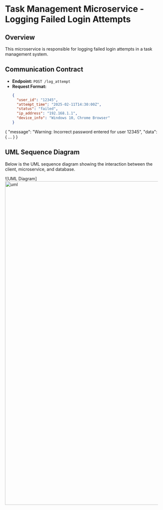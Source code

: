 # Task Management Microservice - Logging Failed Login Attempts

## Overview
This microservice is responsible for logging failed login attempts in a task management system.

## Communication Contract
- **Endpoint:** `POST /log_attempt`
- **Request Format:**
  ```json
  {
    "user_id": "12345",
    "attempt_time": "2025-02-11T14:30:00Z",
    "status": "failed",
    "ip_address": "192.168.1.1",
    "device_info": "Windows 10, Chrome Browser"
  }
  
{
  "message": "Warning: Incorrect password entered for user 12345",
  "data": { ... }
}

## UML Sequence Diagram
Below is the UML sequence diagram showing the interaction between the client, microservice, and database.

![UML Diagram]<img width="1063" alt="uml" src="https://github.com/user-attachments/assets/bf14be1d-ffb7-4df2-b961-941c483de0b2" />

